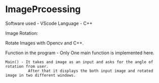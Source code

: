 # ImagePrcoessing

Software used - VScode
Language - C++


Image Rotation: 
  
  Rotate Images with Opencv and C++.
  
  Function in the program - 
    Only One main function is implemented here.
    
    Main() - It takes and image as an input and asks for the angle of rotation from user.
              After that it displays the both input image and rotated image in two different windows.
  
